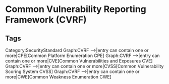 # Common Vulnerability Reporting Framework (CVRF)

## Tags

Category:SecurityStandard
Graph:CVRF -->|entry can contain one or more|CPE[Common Platform Enumeration CPE]
Graph:CVRF -->|entry can contain one or more|CVE[Common Vulnerabilities and Exposures CVE]
Graph:CVRF -->|entry can contain one or more|CVSS[Common Vulnerability Scoring System CVSS]
Graph:CVRF -->|entry can contain one or more|CWE[Common Weakness Enumeration CWE]
